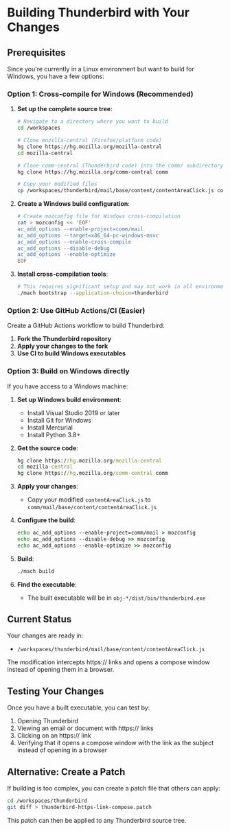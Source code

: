 # Building Thunderbird with Your Changes

## Prerequisites

Since you're currently in a Linux environment but want to build for Windows, you have a few options:

### Option 1: Cross-compile for Windows (Recommended)

1. **Set up the complete source tree**:
   ```bash
   # Navigate to a directory where you want to build
   cd /workspaces
   
   # Clone mozilla-central (Firefox/platform code)
   hg clone https://hg.mozilla.org/mozilla-central
   cd mozilla-central
   
   # Clone comm-central (Thunderbird code) into the comm/ subdirectory
   hg clone https://hg.mozilla.org/comm-central comm
   
   # Copy your modified files
   cp /workspaces/thunderbird/mail/base/content/contentAreaClick.js comm/mail/base/content/contentAreaClick.js
   ```

2. **Create a Windows build configuration**:
   ```bash
   # Create mozconfig file for Windows cross-compilation
   cat > mozconfig << 'EOF'
   ac_add_options --enable-project=comm/mail
   ac_add_options --target=x86_64-pc-windows-msvc
   ac_add_options --enable-cross-compile
   ac_add_options --disable-debug
   ac_add_options --enable-optimize
   EOF
   ```

3. **Install cross-compilation tools**:
   ```bash
   # This requires significant setup and may not work in all environments
   ./mach bootstrap --application-choice=thunderbird
   ```

### Option 2: Use GitHub Actions/CI (Easier)

Create a GitHub Actions workflow to build Thunderbird:

1. **Fork the Thunderbird repository**
2. **Apply your changes to the fork**
3. **Use CI to build Windows executables**

### Option 3: Build on Windows directly

If you have access to a Windows machine:

1. **Set up Windows build environment**:
   - Install Visual Studio 2019 or later
   - Install Git for Windows
   - Install Mercurial
   - Install Python 3.8+

2. **Get the source code**:
   ```cmd
   hg clone https://hg.mozilla.org/mozilla-central
   cd mozilla-central
   hg clone https://hg.mozilla.org/comm-central comm
   ```

3. **Apply your changes**:
   - Copy your modified `contentAreaClick.js` to `comm/mail/base/content/contentAreaClick.js`

4. **Configure the build**:
   ```cmd
   echo ac_add_options --enable-project=comm/mail > mozconfig
   echo ac_add_options --disable-debug >> mozconfig
   echo ac_add_options --enable-optimize >> mozconfig
   ```

5. **Build**:
   ```cmd
   ./mach build
   ```

6. **Find the executable**:
   - The built executable will be in `obj-*/dist/bin/thunderbird.exe`

## Current Status

Your changes are ready in:
- `/workspaces/thunderbird/mail/base/content/contentAreaClick.js`

The modification intercepts https:// links and opens a compose window instead of opening them in a browser.

## Testing Your Changes

Once you have a built executable, you can test by:
1. Opening Thunderbird
2. Viewing an email or document with https:// links
3. Clicking on an https:// link
4. Verifying that it opens a compose window with the link as the subject instead of opening in a browser

## Alternative: Create a Patch

If building is too complex, you can create a patch file that others can apply:

```bash
cd /workspaces/thunderbird
git diff > thunderbird-https-link-compose.patch
```

This patch can then be applied to any Thunderbird source tree.
